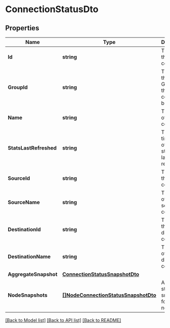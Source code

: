 # ConnectionStatusDto

## Properties

Name | Type | Description | Notes
------------ | ------------- | ------------- | -------------
**Id** | **string** | The ID of the connection | [optional] 
**GroupId** | **string** | The ID of the Process Group that the connection belongs to | [optional] 
**Name** | **string** | The name of the connection | [optional] 
**StatsLastRefreshed** | **string** | The timestamp of when the stats were last refreshed | [optional] 
**SourceId** | **string** | The ID of the source component | [optional] 
**SourceName** | **string** | The name of the source component | [optional] 
**DestinationId** | **string** | The ID of the destination component | [optional] 
**DestinationName** | **string** | The name of the destination component | [optional] 
**AggregateSnapshot** | [**ConnectionStatusSnapshotDto**](ConnectionStatusSnapshotDTO.md) |  | [optional] 
**NodeSnapshots** | [**[]NodeConnectionStatusSnapshotDto**](NodeConnectionStatusSnapshotDTO.md) | A list of status snapshots for each node | [optional] 

[[Back to Model list]](../README.md#documentation-for-models) [[Back to API list]](../README.md#documentation-for-api-endpoints) [[Back to README]](../README.md)


